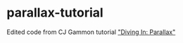 # parallax-tutorial
Edited code from CJ Gammon tutorial ["Diving In: Parallax"](https://www.youtube.com/playlist?list=PL08jItIqOb2r4k_v0WwIjwWptv5BTsBK1)
